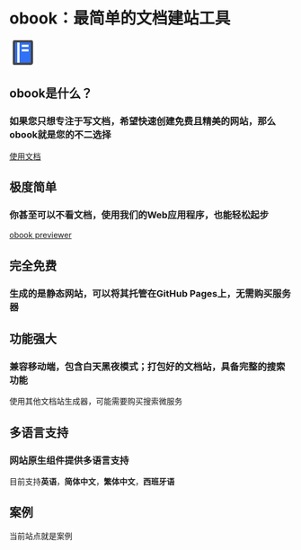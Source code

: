# obook：最简单的文档建站工具

<l-m src="https://cdn.jsdelivr.net/npm/obook@2.1.26/blocks/simp-block.html"></l-m>

<simp-block>

<img src="../publics/logo.svg" class="logo" />

## obook是什么？

### 如果您只想专注于写文档，希望快速创建免费且精美的网站，那么obook就是您的不二选择

[使用文档](./docs/index.md)

</simp-block>

<simp-block>

## 极度简单

### 你甚至可以不看文档，使用我们的Web应用程序，也能轻松起步

[obook previewer](https://kirakiray.github.io/o-book/webapp/)

</simp-block>

<simp-block>

## 完全免费

### 生成的是静态网站，可以将其托管在GitHub Pages上，无需购买服务器

</simp-block>

<simp-block>

## 功能强大

### 兼容移动端，包含白天黑夜模式；打包好的文档站，具备完整的搜索功能

使用其他文档站生成器，可能需要购买搜索微服务

</simp-block>

<simp-block>

## 多语言支持

### 网站原生组件提供多语言支持

目前支持**英语**，**简体中文**，**繁体中文**，**西班牙语**

</simp-block>

<simp-block>

## 案例

当前站点就是案例

</simp-block>